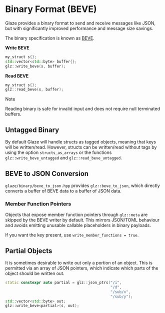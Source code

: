 # Binary Format (BEVE)

Glaze provides a binary format to send and receive messages like JSON, but with significantly improved performance and message size savings.

The binary specification is known as [BEVE](https://github.com/beve-org/beve).

**Write BEVE**

```c++
my_struct s{};
std::vector<std::byte> buffer{};
glz::write_beve(s, buffer);
```

**Read BEVE**

```c++
my_struct s{};
glz::read_beve(s, buffer);
```

> [!NOTE]
>
> Reading binary is safe for invalid input and does not require null terminated buffers.

## Untagged Binary

By default Glaze will handle structs as tagged objects, meaning that keys will be written/read. However, structs can be written/read without tags by using the option `structs_as_arrays` or the functions `glz::write_beve_untagged` and `glz::read_beve_untagged`.

## BEVE to JSON Conversion

`glaze/binary/beve_to_json.hpp` provides `glz::beve_to_json`, which directly converts a buffer of BEVE data to a buffer of JSON data.

### Member Function Pointers

Objects that expose member function pointers through `glz::meta` are skipped by the BEVE writer by default. This mirrors JSON/TOML behaviour and avoids emitting unusable callable placeholders in binary payloads.

If you want the key present, use `write_member_functions = true`.

## Partial Objects

It is sometimes desirable to write out only a portion of an object. This is permitted via an array of JSON pointers, which indicate which parts of the object should be written out.

```c++
static constexpr auto partial = glz::json_ptrs("/i",
                                               "/d",
                                               "/sub/x",
                                               "/sub/y");
std::vector<std::byte> out;
glz::write_beve<partial>(s, out);
```
